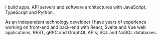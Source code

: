 I build apps, API servers and software architectures with JavaScript, TypeScript and Python.

As an independent technology developer I have years of experience working on front-end and back-end with React, Svelte and Vue web applications, REST, gRPC and GraphQL APIs, SQL and NoSQL databases.
